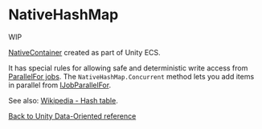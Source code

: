 # NativeHashMap

WIP

[NativeContainer](https://docs.unity3d.com/Manual/JobSystemNativeContainer.html) created as part of Unity ECS.

It has special rules for allowing safe and deterministic write access from [ParallelFor jobs](https://docs.unity3d.com/Manual/JobSystemParallelForJobs.html). The `NativeHashMap.Concurrent` method lets you add items in parallel from [IJobParallelFor](https://docs.unity3d.com/ScriptReference/Unity.Jobs.IJobParallelFor.html).

See also: [Wikipedia - Hash table](https://en.wikipedia.org/wiki/Hash_table).

[Back to Unity Data-Oriented reference](index.md)

